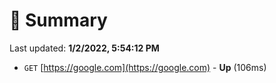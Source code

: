 # 📖 Summary
Last updated: **1/2/2022, 5:54:12 PM**

- `GET` [https://google.com](https://google.com) - **Up** (106ms)

